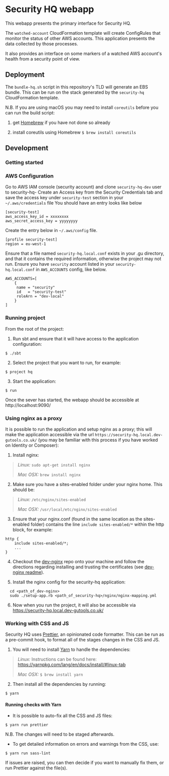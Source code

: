 Security HQ webapp
==================

This webapp presents the primary interface for Security HQ.

The `watched-account` CloudFormation template will create ConfigRules
that monitor the status of other AWS accounts. This application
presents the data collected by those processes.

It also provides an interface on some markers of a watched AWS
account's health from a security point of view.


## Deployment

The `bundle-hq.sh` script in this repository's TLD will generate an EBS
bundle. This can be run on the stack generated by the `security-hq`
CloudFormation template.

N.B. If you are using macOS you may need to install `coreutils` before you can run the build script:

1) get [Homebrew](https://brew.sh/) if you have not done so already

2) install coreutils using Homebrew `$ brew install coreutils`


## Development

### Getting started

### AWS Configuration
Go to AWS IAM console (security account) and clone `security-hq-dev` user to security-hq-<yourname>
Create an Access key from the Security Credentials tab and save the access key under `security-test` section in your `~/.aws/credentials` file
You should have an entry looks like below
```
[security-test]
aws_access_key_id = xxxxxxxx
aws_secret_access_key = yyyyyyyy
```
Create the entry below in `~/.aws/config` file.
```
[profile security-test]
region = eu-west-1   
```

Ensure that a file named `security-hq.local.conf` exists in your .gu directory, and that it contains the required information, otherwise the project may not run.
Ensure you have `security` account listed in your `security-hq.local.conf` in `AWS_ACCOUNTS` config, like below.

```
AWS_ACCOUNTS=[
    {
     name = "security"
     id   = "security-test"
     roleArn = "dev-local"
    }
]
```

### Running project
From the root of the project:

1. Run sbt and ensure that it will have access to the application configuration:

`$ ./sbt`

2. Select the project that you want to run, for example:

`$ project hq`

3. Start the application:

`$ run`

Once the sever has started, the webapp should be accessible at http://localhost:9090/

### Using nginx as a proxy

It is possible to run the application and setup nginx as a proxy; this will make the application accessible via the url `https://security-hq.local.dev-gutools.co.uk/` (you may be familiar with this process if you have worked on Identity or Composer):

1. Install nginx:
  > *Linux:*   ```sudo apt-get install nginx```
  >
  > *Mac OSX:* ```brew install nginx```

2. Make sure you have a sites-enabled folder under your nginx home. This should be:
  > *Linux:* ```/etc/nginx/sites-enabled```
  >
  > *Mac OSX:* ```/usr/local/etc/nginx/sites-enabled```

3. Ensure that your nginx.conf (found in the same location as the sites-enabled folder) contains the line `include sites-enabled/*` within the http block, for example:

  ```
  http {
      include sites-enabled/*;
      ...
  }
  ```

4. Checkout the [dev-nginx](https://github.com/guardian/dev-nginx) repo onto your machine and follow the directions regarding installing and trusting the certificates (see [dev-nginx readme](https://github.com/guardian/dev-nginx)).

5. Install the nginx config for the security-hq application:

  ```
    cd <path_of_dev-nginx>
    sudo ./setup-app.rb <path_of_security-hq>/nginx/nginx-mapping.yml
  ```

6. Now when you run the project, it will also be accessible via https://security-hq.local.dev-gutools.co.uk/

### Working with CSS and JS

Security HQ uses [Prettier](https://prettier.io), an opinionated code formatter. This can be run as a pre-commit hook, to format all of the stages changes in the CSS and JS.

1. You will need to install [Yarn](https://yarnpkg.com) to handle the dependencies:
  > *Linux:* Instructions can be found here: https://yarnpkg.com/lang/en/docs/install/#linux-tab
  >
  > *Mac OSX:* `$ brew install yarn`

2. Then install all the dependencies by running:

`$ yarn`


#### Running checks with Yarn

- It is possible to auto-fix all the CSS and JS files:

`$ yarn run prettier`

N.B. The changes will need to be staged afterwards.


- To get detailed information on errors and warnings from the CSS, use:

`$ yarn run sass-lint`

If issues are raised, you can then decide if you want to manually fix them, or run Prettier against the file(s).
